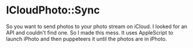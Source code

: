 # ICloudPhoto::Sync

So you want to send photos to your photo stream on iCloud. I looked for an API and couldn't find one.
So I made this mess. It uses AppleScript to launch iPhoto and then puppeteers it until the photos are in iPhoto.


